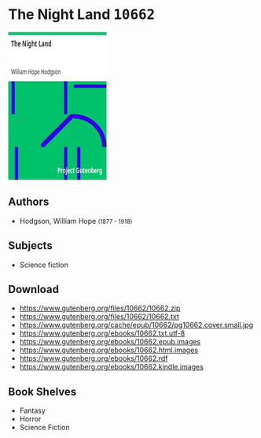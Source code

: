 # The Night Land <kbd>10662</kbd>

![](./cover.medium.jpg "")

## Authors


 - Hodgson, William Hope <small>(1877 - 1918)</small>

## Subjects


 - Science fiction

## Download


 - https://www.gutenberg.org/files/10662/10662.zip
 - https://www.gutenberg.org/files/10662/10662.txt
 - https://www.gutenberg.org/cache/epub/10662/pg10662.cover.small.jpg
 - https://www.gutenberg.org/ebooks/10662.txt.utf-8
 - https://www.gutenberg.org/ebooks/10662.epub.images
 - https://www.gutenberg.org/ebooks/10662.html.images
 - https://www.gutenberg.org/ebooks/10662.rdf
 - https://www.gutenberg.org/ebooks/10662.kindle.images

## Book Shelves


 - Fantasy
 - Horror
 - Science Fiction
